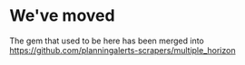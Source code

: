 # We've moved

The gem that used to be here has been merged into https://github.com/planningalerts-scrapers/multiple_horizon
